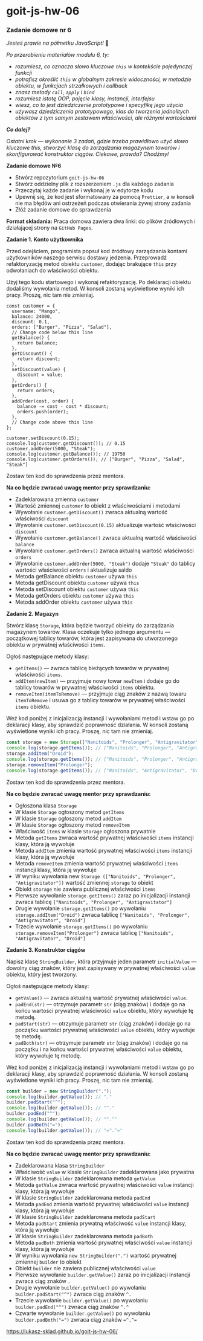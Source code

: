 # goit-js-hw-06
### Zadanie domowe nr 6

_Jesteś prawie na półmetku JavaScript!_ 💪

_Po przerobieniu materiałów modułu 6, ty:_

* _rozumiesz, co oznacza słowo kluczowe `this` w kontekście pojedynczej funkcji_
* _potrafisz określić `this` w globalnym zakresie widoczności, w metodzie obiektu, w funkcjach strzałkowych i callback_
* _znasz metody `call`, `apply` i `bind`_
* _rozumiesz istotę OOP, pojęcie klasy, instancji, interfejsu_
* _wiesz, co to jest dziedziczenie prototypowe i specyfikę jego użycia_
* _używasz dziedziczenia prototypowego, klas do tworzenia jednolitych obiektów z tym samym zestawem właściwości, ale różnymi wartościami_


___Co dalej?___

_Ostatni krok — wykonanie 3 zadań, gdzie trzeba prawidłowo użyć słowo kluczowe this, stworzyć klasę do zarządzania magazynem towarów i skonfigurować konstruktor ciągów. Ciekawe, prawda?_
_Chodźmy!_



__Zadanie domowe №6__

* Stwórz repozytorium `goit-js-hw-06`
* Stwórz oddzielny plik z rozszerzeniem `.js` dla każdego zadania
* Przeczytaj każde zadanie i wykonaj je w edytorze kodu
* Upewnij się, że kod jest sformatowany za pomocą `Prettier`, a w konsoli nie ma błędów ani ostrzeżeń podczas otwierania żywej strony zadania
* Złóż zadanie domowe do sprawdzenia


__Format składania:__ Praca domowa zawiera dwa linki: do plików źródłowych i działającej strony na `GitHub Pages`.



__Zadanie 1. Konto użytkownika__

Przed odejściem, programista popsuł kod źródłowy zarządzania kontami użytkowników naszego serwisu dostawy jedzenia. Przeprowadź refaktoryzację metod obiektu `customer`, dodając brakujące `this` przy odwołaniach do właściwości obiektu.



Użyj tego kodu startowego i wykonaj refaktoryzację. Po deklaracji obiektu dodaliśmy wywołania metod. W konsoli zostaną wyświetlone wyniki ich pracy. Proszę, nic tam nie zmieniaj.


```
const customer = {
  username: "Mango",
  balance: 24000,
  discount: 0.1,
  orders: ["Burger", "Pizza", "Salad"],
  // Change code below this line
  getBalance() {
    return balance;
  },
  getDiscount() {
    return discount;
  },
  setDiscount(value) {
    discount = value;
  },
  getOrders() {
    return orders;
  },
  addOrder(cost, order) {
    balance -= cost - cost * discount;
    orders.push(order);
  },
  // Change code above this line
};

customer.setDiscount(0.15);
console.log(customer.getDiscount()); // 0.15
customer.addOrder(5000, "Steak");
console.log(customer.getBalance()); // 19750
console.log(customer.getOrders()); // ["Burger", "Pizza", "Salad", "Steak"]
```


Zostaw ten kod do sprawdzenia przez mentora.



__Na co będzie zwracać uwagę mentor przy sprawdzaniu:__

 * Zadeklarowana zmienna `customer`
 * Wartość zmiennej `customer` to obiekt z właściwościami i metodami
 * Wywołanie `customer.getDiscount()` zwraca aktualną wartość właściwości `discount`
 * Wywołanie `customer.setDiscount(0.15)` aktualizuje wartość właściwości `discount`
 * Wywołanie `customer.getBalance()` zwraca aktualną wartość właściwości `balance`
 * Wywołanie `customer.getOrders()` zwraca aktualną wartość właściwości `orders`
 * Wywołanie `customer.addOrder(5000, "Steak")` dodaje `"Steak"` do tablicy wartości właściwości `orders` i aktualizuje saldo
 * Metoda getBalance obiektu `customer` używa `this`
 * Metoda getDiscount obiektu `customer` używa `this`
 * Metoda setDiscount obiektu `customer` używa `this`
 * Metoda getOrders obiektu `customer` używa `this`
 * Metoda addOrder obiektu `customer` używa `this`


__Zadanie 2. Magazyn__

Stwórz klasę `Storage`, która będzie tworzyć obiekty do zarządzania magazynem towarów. Klasa oczekuje tylko jednego argumentu — początkowej tablicy towarów, która jest zapisywana do utworzonego obiektu w prywatnej właściwości `items`.



Ogłoś następujące metody klasy:

* `getItems()` — zwraca tablicę bieżących towarów w prywatnej właściwości `items`.
* `addItem(newItem)` — przyjmuje nowy towar `newItem` i dodaje go do tablicy towarów w prywatnej właściwości `items` obiektu.
* `removeItem(itemToRemove)` — przyjmuje ciąg znaków z nazwą towaru `itemToRemove` i usuwa go z tablicy towarów w prywatnej właściwości `items` obiektu.


Weź kod poniżej z inicjalizacją instancji i wywołaniami metod i wstaw go po deklaracji klasy, aby sprawdzić poprawność działania. W konsoli zostaną wyświetlone wyniki ich pracy. Proszę, nic tam nie zmieniaj.



```javascript
const storage = new Storage(["Nanitoids", "Prolonger", "Antigravitator"]);
console.log(storage.getItems()); // ["Nanitoids", "Prolonger", "Antigravitator"]
storage.addItem("Droid");
console.log(storage.getItems()); // ["Nanitoids", "Prolonger", "Antigravitator", "Droid"]
storage.removeItem("Prolonger");
console.log(storage.getItems()); // ["Nanitoids", "Antigravitator", "Droid"]
```


Zostaw ten kod do sprawdzenia przez mentora.

__Na co będzie zwracać uwagę mentor przy sprawdzaniu:__

* Ogłoszona klasa `Storage`
* W klasie `Storage` ogłoszony metod `getItems`
* W klasie `Storage` ogłoszony metod `addItem`
* W klasie `Storage` ogłoszony metod `removeItem`
* Właściwość `items` w klasie `Storage` ogłoszona prywatnie
* Metoda `getItems` zwraca wartość prywatnej właściwości `items` instancji klasy, która ją wywołuje
* Metoda `addItem` zmienia wartość prywatnej właściwości `items` instancji klasy, która ją wywołuje
* Metoda `removeItem` zmienia wartość prywatnej właściwości `items` instancji klasy, która ją wywołuje
* W wyniku wywołania new `Storage (["Nanitoids", "Prolonger", "Antigravitator"])` wartość zmiennej `storage` to obiekt
* Obiekt `storage` nie zawiera publicznej właściwości `items`
* Pierwsze wywołanie `storage.getItems()` zaraz po inicjalizacji instancji zwraca tablicę `["Nanitoids", "Prolonger", "Antigravitator"]`
* Drugie wywołanie `storage.getItems()` po wywołaniu `storage.addItem("Droid")` zwraca tablicę `["Nanitoids", "Prolonger", "Antigravitator", "Droid"]`
* Trzecie wywołanie `storage.getItems()` po wywołaniu `storage.removeItem("Prolonger")` zwraca tablicę `["Nanitoids", "Antigravitator", "Droid"]`


__Zadanie 3. Konstruktor ciągów__

Napisz klasę `StringBuilder`, która przyjmuje jeden parametr `initialValue` — dowolny ciąg znaków, który jest zapisywany w prywatnej właściwości `value` obiektu, który jest tworzony.



Ogłoś następujące metody klasy:

* `getValue()` — zwraca aktualną wartość prywatnej właściwości `value`.
* `padEnd(str)` — otrzymuje parametr `str` (ciąg znaków) i dodaje go na końcu wartości prywatnej właściwości `value` obiektu, który wywołuje tę metodę.
* `padStart(str)` — otrzymuje parametr `str` (ciąg znaków) i dodaje go na początku wartości prywatnej właściwości `value` obiektu, który wywołuje tę metodę.
* `padBoth(str)` — otrzymuje parametr `str` (ciąg znaków) i dodaje go na początku i na końcu wartości prywatnej właściwości `value` obiektu, który wywołuje tę metodę.


Weź kod poniżej z inicjalizacją instancji i wywołaniami metod i wstaw go po deklaracji klasy, aby sprawdzić poprawność działania. W konsoli zostaną wyświetlone wyniki ich pracy. Proszę, nic tam nie zmieniaj.


```javascript
const builder = new StringBuilder(".");
console.log(builder.getValue()); // "."
builder.padStart("^");
console.log(builder.getValue()); // "^."
builder.padEnd("^");
console.log(builder.getValue()); // "^.^"
builder.padBoth("=");
console.log(builder.getValue()); // "=^.^="
```


Zostaw ten kod do sprawdzenia przez mentora.

__Na co będzie zwracać uwagę mentor przy sprawdzaniu:__

* Zadeklarowana klasa `StringBuilder`
* Właściwość `value` w klasie `StringBuilder` zadeklarowana jako prywatna
* W klasie `StringBuilder` zadeklarowana metoda `getValue`
* Metoda `getValue` zwraca wartość prywatnej właściwości `value` instancji klasy, która ją wywołuje
* W klasie `StringBuilder` zadeklarowana metoda `padEnd`
* Metoda `padEnd` zmienia wartość prywatnej właściwości `value` instancji klasy, która ją wywołuje
* W klasie `StringBuilder` zadeklarowana metoda `padStart`
* Metoda `padStart` zmienia prywatną właściwość `value` instancji klasy, która ją wywołuje
* W klasie `StringBuilder` zadeklarowana metoda `padBoth`
* Metoda `padBoth` zmienia wartość prywatnej właściwości `value` instancji klasy, która ją wywołuje
* W wyniku wywołania `new StringBuilder(".")` wartość prywatnej zmiennej `builder` to obiekt
* Obiekt `builder` nie zawiera publicznej właściwości `value`
* Pierwsze wywołanie `builder.getValue()` zaraz po inicjalizacji instancji zwraca ciąg znaków `.`
* Drugie wywołanie `builder.getValue()` po wywołaniu `builder.padStart("^")` zwraca ciąg znaków `^.`
* Trzecie wywołanie `builder.getValue()` po wywołaniu `builder.padEnd("^")` zwraca ciąg znaków `^.^`
* Czwarte wywołanie `builder.getValue()` po wywołaniu `builder.padBoth("=")` zwraca ciąg znaków `=^.^=`

https://lukasz-sklad.github.io/goit-js-hw-06/